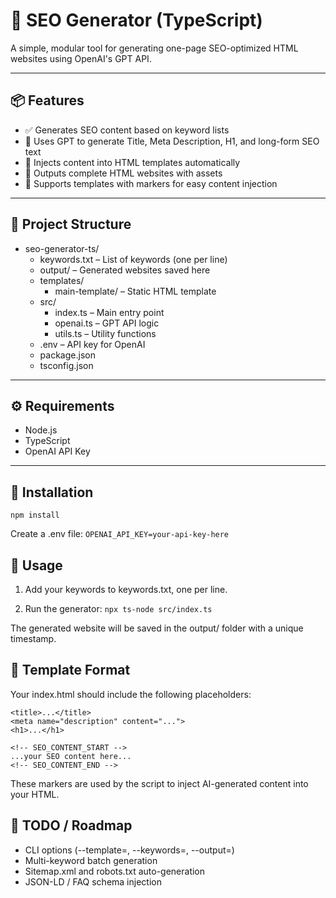 # 🚀 SEO Generator (TypeScript)

A simple, modular tool for generating one-page SEO-optimized HTML websites using OpenAI's GPT API.

---

## 📦 Features

- ✅ Generates SEO content based on keyword lists
- 🧠 Uses GPT to generate Title, Meta Description, H1, and long-form SEO text
- 🔧 Injects content into HTML templates automatically
- 📂 Outputs complete HTML websites with assets
- 📝 Supports templates with markers for easy content injection

---
## 📁 Project Structure
- seo-generator-ts/
  - keywords.txt – List of keywords (one per line)
  - output/ – Generated websites saved here
  - templates/
    - main-template/ – Static HTML template
  - src/
    - index.ts – Main entry point
    - openai.ts – GPT API logic
    - utils.ts – Utility functions
  - .env – API key for OpenAI
  - package.json
  - tsconfig.json
---

## ⚙️ Requirements

- Node.js
- TypeScript
- OpenAI API Key

---

## 🚀 Installation

```npm install```

Create a .env file:
```OPENAI_API_KEY=your-api-key-here```

## 🧠 Usage
1. Add your keywords to keywords.txt, one per line.

2. Run the generator:
```npx ts-node src/index.ts```

The generated website will be saved in the output/ folder with a unique timestamp.

## 📝 Template Format

Your index.html should include the following placeholders:
```
<title>...</title>
<meta name="description" content="...">
<h1>...</h1>

<!-- SEO_CONTENT_START -->
...your SEO content here...
<!-- SEO_CONTENT_END -->
```
These markers are used by the script to inject AI-generated content into your HTML.

## 📌 TODO / Roadmap
- CLI options (--template=, --keywords=, --output=)
- Multi-keyword batch generation
- Sitemap.xml and robots.txt auto-generation
- JSON-LD / FAQ schema injection

